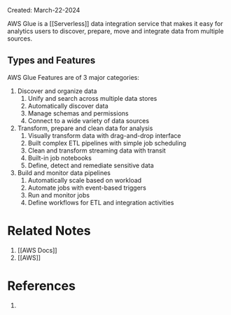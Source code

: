 Created: March-22-2024

AWS Glue is a [[Serverless]] data integration service that makes it easy for analytics users to discover, prepare, move and integrate data from multiple sources.
## Types and Features

AWS Glue Features are of 3 major categories:

1. Discover and organize data
	1. Unify and search across multiple data stores
	2. Automatically discover data
	3. Manage schemas and permissions
	4. Connect to a wide variety of data sources
2. Transform, prepare and clean data for analysis
	1. Visually transform data with drag-and-drop interface
	2. Built complex ETL pipelines with simple job scheduling
	3. Clean and transform streaming data with transit
	4. Built-in job notebooks
	5. Define, detect and remediate sensitive data
3. Build and monitor data pipelines
	1. Automatically scale based on workload
	2. Automate jobs with event-based triggers
	3. Run and monitor jobs
	4. Define workflows for ETL and integration activities

# Related Notes

1. [[AWS Docs]]
2. [[AWS]]
# References

1. 